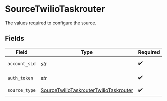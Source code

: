# SourceTwilioTaskrouter

The values required to configure the source.


## Fields

| Field                                                                                                   | Type                                                                                                    | Required                                                                                                | Description                                                                                             |
| ------------------------------------------------------------------------------------------------------- | ------------------------------------------------------------------------------------------------------- | ------------------------------------------------------------------------------------------------------- | ------------------------------------------------------------------------------------------------------- |
| `account_sid`                                                                                           | *str*                                                                                                   | :heavy_check_mark:                                                                                      | Twilio Account ID                                                                                       |
| `auth_token`                                                                                            | *str*                                                                                                   | :heavy_check_mark:                                                                                      | Twilio Auth Token                                                                                       |
| `source_type`                                                                                           | [SourceTwilioTaskrouterTwilioTaskrouter](../../models/shared/sourcetwiliotaskroutertwiliotaskrouter.md) | :heavy_check_mark:                                                                                      | N/A                                                                                                     |